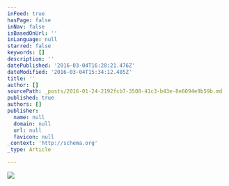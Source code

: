 ```yaml
---
inFeed: true
hasPage: false
inNav: false
isBasedOnUrl: ''
inLanguage: null
starred: false
keywords: []
description: ''
datePublished: '2016-03-04T16:28:21.476Z'
dateModified: '2016-03-04T15:34:12.485Z'
title: ''
author: []
sourcePath: _posts/2016-01-24-2192fcb7-3508-41c3-b43e-8e6094e9b59b.md
published: true
authors: []
publisher:
  name: null
  domain: null
  url: null
  favicon: null
_context: 'http://schema.org'
_type: Article

---
```

![](https://s3-us-west-2.amazonaws.com/the-grid-img/p/e61b3bff1d11de6985d0afbcbc281dae6e501ba2.jpg)